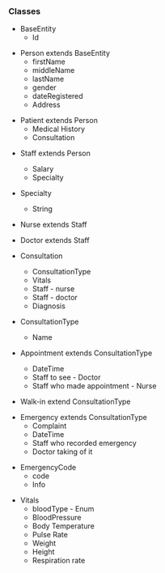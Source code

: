 ### Classes

- BaseEntity
  - Id

* Person extends BaseEntity
  - firstName
  - middleName
  - lastName
  - gender
  - dateRegistered
  - Address

- Patient extends Person
  - Medical History
  - Consultation

* Staff extends Person
  - Salary
  - Specialty

* Specialty
  - String

* Nurse extends Staff

- Doctor extends Staff

* Consultation
  - ConsultationType
  - Vitals
  - Staff - nurse
  - Staff - doctor
  - Diagnosis

* ConsultationType
  - Name

- Appointment extends ConsultationType
  - DateTime
  - Staff to see - Doctor
  - Staff who made appointment - Nurse

- Walk-in extend ConsultationType

* Emergency extends ConsultationType
  - Complaint
  - DateTime
  - Staff who recorded emergency
  - Doctor taking of it

- EmergencyCode
  - code
  - Info

* Vitals
  - bloodType - Enum
  - BloodPressure
  - Body Temperature
  - Pulse Rate
  - Weight
  - Height
  - Respiration rate
